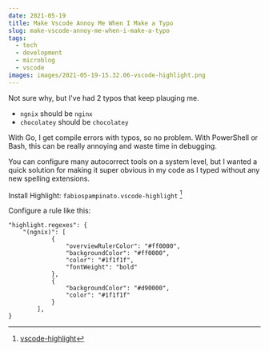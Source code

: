 ```yaml
---
date: 2021-05-19
title: Make Vscode Annoy Me When I Make a Typo
slug: make-vscode-annoy-me-when-i-make-a-typo
tags:
  - tech
  - development
  - microblog
  - vscode
images: images/2021-05-19-15.32.06-vscode-highlight.png
---
```


Not sure why, but I've had 2 typos that keep plauging me.

- `ngnix` should be `nginx`
- `chocolatey` should be `chocolatey`

With Go, I get compile errors with typos, so no problem.
With PowerShell or Bash, this can be really annoying and waste time in debugging.

You can configure many autocorrect tools on a system level, but I wanted a quick solution for making it super obvious in my code as I typed without any new spelling extensions.

Install Highlight: `fabiospampinato.vscode-highlight` [^highlight]

Configure a rule like this:

```jsonc
"highlight.regexes": {
    "(ngnix)": [
            {
                "overviewRulerColor": "#ff0000",
                "backgroundColor": "#ff0000",
                "color": "#1f1f1f",
                "fontWeight": "bold"
            },
            {
                "backgroundColor": "#d90000",
                "color": "#1f1f1f"
            }
        ],
}
```

[^highlight]: [vscode-highlight](https://github.com/fabiospampinato/vscode-highlight)
